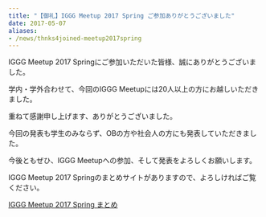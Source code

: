 ```yaml
---
title: "【御礼】IGGG Meetup 2017 Spring ご参加ありがとうございました"
date: 2017-05-07
aliases:
- /news/thnks4joined-meetup2017spring
---
```


IGGG Meetup 2017 Springにご参加いただいた皆様、誠にありがとうございました。

学内・学外合わせて、今回のIGGG Meetupには20人以上の方にお越しいただきました。

重ねて感謝申し上げます、ありがとうございました。

今回の発表も学生のみならず、OBの方や社会人の方にも発表していただきました。

今後ともぜひ、IGGG Meetupへの参加、そして発表をよろしくお願いします。

IGGG Meetup 2017 Springのまとめサイトがありますので、よろしければご覧ください。

[IGGG Meetup 2017 Spring まとめ](https://www.iggg.org/wiki/?IGGG%20Meetup%202017%20Spring)
